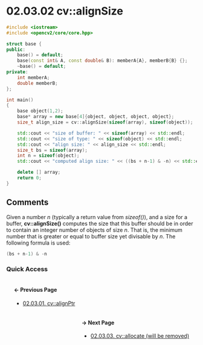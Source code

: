 # 02.03.02 cv::alignSize

```cxx
#include <iostream>
#include <opencv2/core/core.hpp>

struct base {
public:
    base() = default;
    base(const int& A, const double& B): memberA{A}, memberB{B} {};
    ~base() = default;
private:
    int memberA;
    double memberB;
};

int main()
{
    base object(1,2);
    base* array = new base[4]{object, object, object, object};
    size_t align_size = cv::alignSize(sizeof(array), sizeof(object));

    std::cout << "size of buffer: " << sizeof(array) << std::endl;
    std::cout << "size of type: " << sizeof(object) << std::endl;
    std::cout << "align size: " << align_size << std::endl;
    size_t bs = sizeof(array);
    int n = sizeof(object);
    std::cout << "computed align size: " << ((bs + n-1) & -n) << std::endl;

    delete [] array;
    return 0;
} 

```

## <span title="References: Learning OpenCV 3 - page 61">Comments</span>

Given a number *n* (typically a return value from *sizeof()*), and a size for a buffer,
**cv::alignSize()** computes the size that this buffer should be in order to contain an integer number of objects of size *n*.
That is, the minimum number that is greater or equal to buffer size yet divisable by *n*.
The following formula is used:

```cxx
(bs + n-1) & -n
```

### Quick Access

<div class="previous_page" style="float:left;margin-left:20px;margin-right:20px">

#### &#8592; Previous Page

* [02.03.01. cv::alignPtr](./../../02.data_types/03.utility_functions/01.alignptr.md)

</div>
<div class="next_page" style="float:right;margin-left:20px;margin-right:20px">

#### &#8594; Next Page

* [02.03.03. cv::allocate &lpar;will be removed&rpar;](./../../02.data_types/03.utility_functions/03.allocate.md)

</div>
